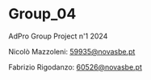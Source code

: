 # Group_04
AdPro Group Project n'1 2024

Nicolò Mazzoleni: 59935@novasbe.pt

Fabrizio Rigodanzo: 60526@novasbe.pt
